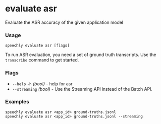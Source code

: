 # evaluate asr

Evaluate the ASR accuracy of the given application model

### Usage

```
speechly evaluate asr [flags]
```

To run ASR evaluation, you need a set of ground truth transcripts. Use the `transcribe` command to get started.

### Flags

* `--help` `-h` _(bool)_ - help for asr
* `--streaming` _(bool)_ - Use the Streaming API instead of the Batch API.

### Examples

```
speechly evaluate asr <app_id> ground-truths.jsonl
speechly evaluate asr <app_id> ground-truths.jsonl --streaming
```
